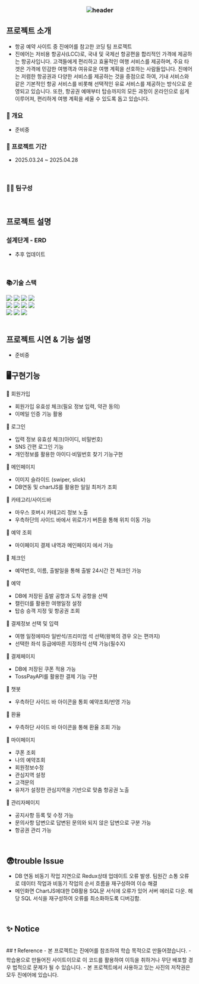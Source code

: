### <div align=center>![header](https://capsule-render.vercel.app/api?type=blur&color=0:D3DC2E,100:D3DC2E&width=1000&height=200&section=header&text=JINAIR%20Team%20Project&fontSize=30&fontColor=FFFFFF&fontAlignX=50&fontAlignY=50&stroke=BFBFBF)</div>


## 프로젝트 소개
- 항공 예약 사이트 중 진에어를 참고한 코딩 팀 프로젝트 
- 진에어는 저비용 항공사(LCC)로, 국내 및 국제선 항공편을 합리적인 가격에 제공하는 항공사입니다. 고객들에게 편리하고 효율적인 여행 서비스를 제공하며, 주요 타겟은 가격에 민감한 여행객과 여유로운 여행 계획을 선호하는 사람들입니다. 진에어는 저렴한 항공권과 다양한 서비스를 제공하는 것을 중점으로 하여, 기내 서비스와 같은 기본적인 항공 서비스를 비롯해 선택적인 유료 서비스를 제공하는 방식으로 운영되고 있습니다. 또한, 항공권 예매부터 탑승까지의 모든 과정이 온라인으로 쉽게 이루어져, 편리하게 여행 계획을 세울 수 있도록 돕고 있습니다.

### 📄 개요
- 준비중

### 📆 프로젝트 기간
- 2025.03.24 ~ 2025.04.28

<br>

### 🙋‍♀️ 팀구성

<br>

## 프로젝트 설명
### 설계단계 - ERD 
- 추후 업데이트
<br>

### 📚기술 스택

<div align=left> 
  <img src="https://img.shields.io/badge/html5-E34F26?style=for-the-badge&logo=html5&logoColor=white"> 
  <img src="https://img.shields.io/badge/css-1572B6?style=for-the-badge&logo=css3&logoColor=white"> 
  <img src="https://img.shields.io/badge/javascript-F7DF1E?style=for-the-badge&logo=javascript&logoColor=black"> 
  <img src="https://img.shields.io/badge/mysql-4479A1?style=for-the-badge&logo=mysql&logoColor=white"> 
  <br>
  <img src="https://img.shields.io/badge/react-61DAFB?style=for-the-badge&logo=react&logoColor=black"> 
  <img src="https://img.shields.io/badge/node.js-339933?style=for-the-badge&logo=Node.js&logoColor=white">
  <img src="https://img.shields.io/badge/express-000000?style=for-the-badge&logo=express&logoColor=white">
  <img src="https://img.shields.io/badge/bootstrap-7952B3?style=for-the-badge&logo=bootstrap&logoColor=white">
  <br>
  <img src="https://img.shields.io/badge/github-181717?style=for-the-badge&logo=github&logoColor=white">
  <img src="https://img.shields.io/badge/git-F05032?style=for-the-badge&logo=git&logoColor=white">
  <img src="https://img.shields.io/badge/fontawesome-339AF0?style=for-the-badge&logo=fontawesome&logoColor=white">
  <br>
</div>

<br>

## 프로젝트 시연 & 기능 설명

- 준비중

## 🖥구현기능 
📁 회원가입
- 회원가입 유효성 체크(필요 정보 입력, 약관 동의)
- 이메일 인증 기능 활용
  
📁 로그인
- 입력 정보 유효성 체크(아이디, 비밀번호)
- SNS 간편 로그인 기능
- 개인정보를 활용한 아이디·비밀번호 찾기 기능구현
  
📁 메인페이지
- 이미지 슬라이드 (swiper, slick)
- DB연동 및 chartJS를 활용한 일일 최저가 조회
  
📁 카테고리/사이드바
- 마우스 호버시 카테고리 정보 노출
- 우측하단의 사이드 바에서 위로가기 버튼을 통해 위치 이동 가능
  
📁 예약 조회
- 마이페이지 결제 내역과 메인페이지 에서 가능
  
📁 체크인
- 예약번호, 이름, 출발일을 통해 출발 24시간 전 체크인 가능

📁 예약
- DB에 저장된 출발 공항과 도착 공항을 선택
- 캘린더를 활용한 여행일정 설정
- 탑승 승객 지정 및 항공권 조회

📁 결제정보 선택 및 입력
- 여행 일정에따라 일반석/프리미엄 석 선택(왕복의 경우 오는 편까지)
- 선택한 좌석 등급에따른 지정좌석 선택 가능(필수X) 
  
📁 결제페이지
- DB에 저장된 쿠폰 적용 가능
- TossPayAPI를 활용한 결제 기능 구현

📁 챗봇
- 우측하단 사이드 바 아이콘을 통회 예약조회/반영 가능
  
📁 환율
- 우측하단 사이드 바 아이콘을 통해 환율 조회 가능
  
📁 마이페이지
- 쿠폰 조회
- 나의 예약조회
- 회원정보수정
- 관심지역 설정
- 고객문의
- 유저가 설정한 관심지역을 기반으로 맞춤 항공권 노출
  
📁 관리자페이지
- 공지사항 등록 및 수정 가능
- 문의사항 답변으로 답변된 문의와 되지 않은 답변으로 구분 가능
- 항공권 관리 가능 

<br>

## 😨trouble Issue
- DB 연동 비동기 작업 지연으로 Redux상태 업데이트 오류 발생. 팀원간 소통 오류로 데이터 작업과 비동기 작업의 순서 흐름을 재구성하여 이슈 해결
- 메인화면 ChartJS에대한 DB활용 SQL문 서식에 오류가 있어 서버 에러로 다운. 해당 SQL 서식을 재구성하여 오류를 최소화하도록 디버깅함. 
<br>

## ✨ Notice

<br>
## ❗ Reference
- 본 프로젝트는 진에어를 참조하여 학습 목적으로 만들어졌습니다.
- 학습용으로 만들어진 사이트이므로 이 코드를 활용하여 이득을 취하거나 무단 배포할 경우 법적으로 문제가 될 수 있습니다.
- 본 프로젝트에서 사용하고 있는 사진의 저작권은 모두 진에어에 있습니다. 
<br>
<br><br><br>
